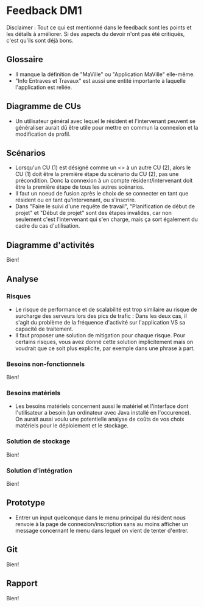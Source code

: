 # Feedback DM1

Disclaimer : Tout ce qui est mentionné dans le feedback sont les points et les détails à améliorer. Si des aspects du devoir n'ont pas été critiqués, c'est qu'ils sont déjà bons.

## Glossaire

- Il manque la définition de "MaVille" ou "Application MaVille" elle-même.
- "Info Entraves et Travaux" est aussi une entité importante à laquelle l'application est reliée.

## Diagramme de CUs

- Un utilisateur général avec lequel le résident et l'intervenant peuvent se généraliser aurait dû être utile pour mettre en commun la connexion et la modification de profil.

## Scénarios

- Lorsqu'un CU (1) est désigné comme un <<include>> à un autre CU (2), alors le CU (1) doit être la première étape du scénario du CU (2), pas une précondition. Donc la connexion à un compte résident/intervenant doit être la première étape de tous les autres scénarios.
- Il faut un noeud de fusion après le choix de se connecter en tant que résident ou en tant qu'intervenant, ou s'inscrire.
- Dans "Faire le suivi d'une requête de travail", "Planification de début de projet" et "Début de projet" sont des étapes invalides, car non seulement c'est l'intervenant qui s'en charge, mais ça sort également du cadre du cas d'utilisation.

## Diagramme d'activités

Bien!

## Analyse

### Risques

- Le risque de performance et de scalabilité est trop similaire au risque de surcharge des serveurs lors des pics de trafic : Dans les deux cas, il s'agit du problème de la fréquence d'activité sur l'application VS sa capacité de traitement. 
- Il faut proposer une solution de mitigation pour chaque risque. Pour certains risques, vous avez donné cette solution implicitement mais on voudrait que ce soit plus explicite, par exemple dans une phrase à part.

### Besoins non-fonctionnels

Bien!

### Besoins matériels

- Les besoins matériels concernent aussi le matériel et l'interface dont l'utilisateur a besoin (un ordinateur avec Java installé en l'occurence). On aurait aussi voulu une potentielle analyse de coûts de vos choix matériels pour le déploiement et le stockage.

### Solution de stockage

Bien!

### Solution d'intégration

Bien!

## Prototype

- Entrer un input quelconque dans le menu principal du résident nous renvoie à la page de connexion/inscription sans au moins afficher un message concernant le menu dans lequel on vient de tenter d'entrer.

## Git

Bien!

## Rapport

Bien!

